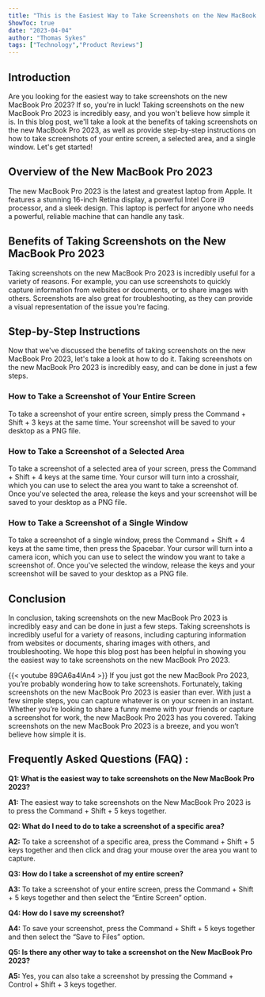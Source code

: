 ```yaml
---
title: "This is the Easiest Way to Take Screenshots on the New MacBook Pro 2023 - You Won't Believe How Simple It Is!"
ShowToc: true 
date: "2023-04-04"
author: "Thomas Sykes" 
tags: ["Technology","Product Reviews"]
---
```

## Introduction

Are you looking for the easiest way to take screenshots on the new MacBook Pro 2023? If so, you're in luck! Taking screenshots on the new MacBook Pro 2023 is incredibly easy, and you won't believe how simple it is. In this blog post, we'll take a look at the benefits of taking screenshots on the new MacBook Pro 2023, as well as provide step-by-step instructions on how to take screenshots of your entire screen, a selected area, and a single window. Let's get started!

## Overview of the New MacBook Pro 2023

The new MacBook Pro 2023 is the latest and greatest laptop from Apple. It features a stunning 16-inch Retina display, a powerful Intel Core i9 processor, and a sleek design. This laptop is perfect for anyone who needs a powerful, reliable machine that can handle any task.

## Benefits of Taking Screenshots on the New MacBook Pro 2023

Taking screenshots on the new MacBook Pro 2023 is incredibly useful for a variety of reasons. For example, you can use screenshots to quickly capture information from websites or documents, or to share images with others. Screenshots are also great for troubleshooting, as they can provide a visual representation of the issue you're facing.

## Step-by-Step Instructions

Now that we've discussed the benefits of taking screenshots on the new MacBook Pro 2023, let's take a look at how to do it. Taking screenshots on the new MacBook Pro 2023 is incredibly easy, and can be done in just a few steps.

### How to Take a Screenshot of Your Entire Screen

To take a screenshot of your entire screen, simply press the Command + Shift + 3 keys at the same time. Your screenshot will be saved to your desktop as a PNG file.

### How to Take a Screenshot of a Selected Area

To take a screenshot of a selected area of your screen, press the Command + Shift + 4 keys at the same time. Your cursor will turn into a crosshair, which you can use to select the area you want to take a screenshot of. Once you've selected the area, release the keys and your screenshot will be saved to your desktop as a PNG file.

### How to Take a Screenshot of a Single Window

To take a screenshot of a single window, press the Command + Shift + 4 keys at the same time, then press the Spacebar. Your cursor will turn into a camera icon, which you can use to select the window you want to take a screenshot of. Once you've selected the window, release the keys and your screenshot will be saved to your desktop as a PNG file.

## Conclusion

In conclusion, taking screenshots on the new MacBook Pro 2023 is incredibly easy and can be done in just a few steps. Taking screenshots is incredibly useful for a variety of reasons, including capturing information from websites or documents, sharing images with others, and troubleshooting. We hope this blog post has been helpful in showing you the easiest way to take screenshots on the new MacBook Pro 2023.

{{< youtube 89GA6a4lAn4 >}} 
If you just got the new MacBook Pro 2023, you’re probably wondering how to take screenshots. Fortunately, taking screenshots on the new MacBook Pro 2023 is easier than ever. With just a few simple steps, you can capture whatever is on your screen in an instant. Whether you’re looking to share a funny meme with your friends or capture a screenshot for work, the new MacBook Pro 2023 has you covered. Taking screenshots on the new MacBook Pro 2023 is a breeze, and you won’t believe how simple it is.

## Frequently Asked Questions (FAQ) :
**Q1: What is the easiest way to take screenshots on the New MacBook Pro 2023?**

**A1:** The easiest way to take screenshots on the New MacBook Pro 2023 is to press the Command + Shift + 5 keys together.

**Q2: What do I need to do to take a screenshot of a specific area?**

**A2:** To take a screenshot of a specific area, press the Command + Shift + 5 keys together and then click and drag your mouse over the area you want to capture.

**Q3: How do I take a screenshot of my entire screen?**

**A3:** To take a screenshot of your entire screen, press the Command + Shift + 5 keys together and then select the “Entire Screen” option.

**Q4: How do I save my screenshot?**

**A4:** To save your screenshot, press the Command + Shift + 5 keys together and then select the “Save to Files” option.

**Q5: Is there any other way to take a screenshot on the New MacBook Pro 2023?**

**A5:** Yes, you can also take a screenshot by pressing the Command + Control + Shift + 3 keys together.




